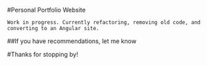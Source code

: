 
#Personal Portfolio Website
```
Work in progress. Currently refactoring, removing old code, and converting to an Angular site.
```
##If you have recommendations, let me know

#Thanks for stopping by!
